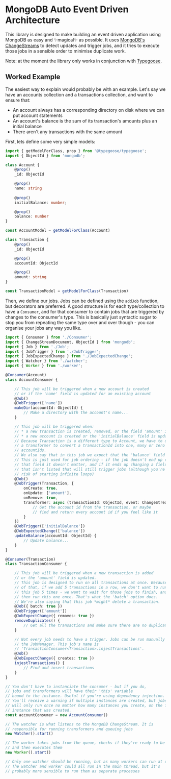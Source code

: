 # MongoDB Auto Event Driven Architecture

This library is designed to make building an event driven application using MongoDB as easy and ✨magical✨
as possible. It uses [MongoDB's ChangeStreams](https://www.mongodb.com/docs/manual/changeStreams/)
to detect updates and trigger jobs, and it tries to execute those jobs in a sensible order to minimise duplicate work.

Note: at the moment the library only works in
conjunction with [Typegoose](https://typegoose.github.io/typegoose/).

## Worked Example

The easiest way to explain would probably be with an example. Let's say we have an accounts collection and a
transactions collection, and want to ensure that:
* An account always has a corresponding directory on disk where we can put account statements
* An account's balance is the sum of its transaction's amounts plus an initial balance
* There aren't any transactions with the same amount

First, lets define some very simple models:

```typescript
import { getModelForClass, prop } from '@typegoose/typegoose';
import { ObjectId } from 'mongodb';

class Account {
    @prop()
    _id: ObjectId

    @prop()
    name: string
    
    @prop()
    initialBalance: number;

    @prop()
    balance: number
}

const AccountModel = getModelForClass(Account)

class Transaction {
    @prop()
    _id: ObjectId

    @prop()
    accountId: ObjectId

    @prop()
    amount: string
}

const TransactionModel = getModelForClass(Transaction)
```

Then, we define our jobs. Jobs can be defined using the `addJob` function, but decorators are preferred.
A good structure is  for each type/collection to have a `Consumer`, and for that consumer to contain jobs 
that are triggered by changes to the consumer's type. This is basically just syntactic sugar to stop you 
from repeating the same type over and over though - you can organise your jobs any way you like.

```typescript
import { Consumer } from './Consumer';
import { ChangeStreamDocument, ObjectId } from 'mongodb';
import { Job } from './Job';
import { JobTrigger } from './JobTrigger';
import { JobExpectedChange } from './JobExpectedChange';
import { Watcher } from './watcher';
import { Worker } from './worker';

@Consumer(Account)
class AccountConsumer {

    // This job will be triggered when a new account is created
    // or if the 'name' field is updated for an existing account
    @Job()
    @JobTrigger(['name'])
    makeDir(accountId: ObjectId) {
        // Make a directory with the account's name...
    }

    // This job will be triggered when:
    // * a new transaction is created, removed, or the field 'amount' is updated
    // * a new account is created or the 'initialBalance' field is updated
    // Because Transaction is a different type to Account, we have to define
    // a transformer to convert a transactionId into one, many or zero
    // accountIds.
    // We also say that in this job we expect that the 'balance' field might change.
    // This is just used for job ordering - if the job doesn't end up changing
    // that field it doesn't matter, and if it ends up changing a field
    // that isn't listed that will still trigger jobs (although you're at
    // risk of starting infinite loops)
    @Job()
    @JobTrigger(Transaction, {
        onCreate: true,
        onUpdate: ['amount'],
        onRemove: true,
        transformer: async (transactionId: ObjectId, event: ChangeStreamDocument): ObjectId | ObjectId[] | undefined => {
            // Get the account id from the transaction, or maybe
            // find and return every account id if you feel like it
        }
    })
    @JobTrigger(['initialBalance'])
    @JobExpectedChange(['balance'])
    updateBalance(accountId: ObjectId) {
        // Update balance...
    }
}

@Consumer(Transaction)
class TransactionConsumer {

    // This job will be triggered when a new transaction is added
    // or the 'amount' field is updated.
    // This job is designed to run on all transactions at once. Because
    // of that, if we add 5 transactions in a row, we don't want to run
    // this job 5 times - we want to wait for those jobs to finish, and
    // then run this one once. That's what the 'batch' option does.
    // We're also saying that this job *might* delete a transaction.
    @Job({ batch: true })
    @JobTrigger(['amount'])
    @JobExpectChange({ removes: true })
    removeDuplicates() {
        // Get all the transactions and make sure there are no duplicates
    }

    // Not every job needs to have a trigger. Jobs can be run manually by
    // the JobManager. This job's name is 
    // 'TransactionConsumer<Transaction>.injestTransactions'.
    @Job()
    @JobExpectChange({ creates: true })
    injestTransactions() {
        // Find and insert transactions
    }
}

// You don't have to instanciate the consumer - but if you do,
// jobs and transformers will have their 'this' variable
// bound to the instance. Useful if you're using dependency injection.
// You'll receive a warning if multiple instances are created, but jobs
// will only run once no matter how many instances you create, on the first
// instance that was created.
const accountConsumer = new AccountConsumer()

// The watcher is what listens to the MongoDB ChangeStream. It is
// responsible for running transformers and queuing jobs
new Watcher().start()

// The worker takes jobs from the queue, checks if they're ready to be run
// and then executes them
new Worker().start()

// Only one watcher should be running, but as many workers can run at once.
// The watcher and worker could all run in the main thread, but it's 
// probably more sensible to run them as separate processes
```
